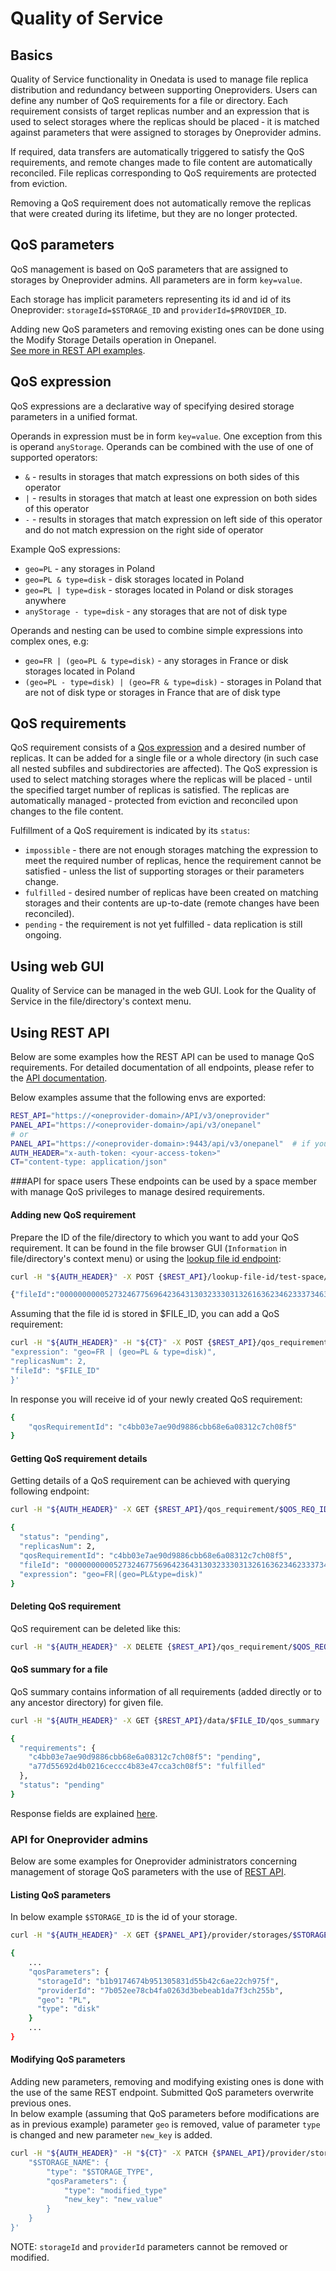 # Quality of Service

<!-- toc -->

## Basics

Quality of Service functionality in Onedata is used to manage file replica distribution and redundancy 
between supporting Oneproviders. Users can define any number of QoS requirements for a file or directory. 
Each requirement consists of target replicas number and an expression that is used to select storages 
where the replicas should be placed ‐ it is matched against parameters that were assigned to storages 
by Oneprovider admins.

If required, data transfers are automatically triggered to satisfy the QoS requirements, and remote 
changes made to file content are automatically reconciled. File replicas corresponding to QoS requirements 
are protected from eviction.

Removing a QoS requirement does not automatically remove the replicas that were created during its 
lifetime, but they are no longer protected. 

## QoS parameters
QoS management is based on QoS parameters that are assigned to storages by Oneprovider admins. 
All parameters are in form `key=value`. 

Each storage has implicit parameters representing its id and id of its Oneprovider: 
`storageId=$STORAGE_ID` and `providerId=$PROVIDER_ID`.

Adding new QoS parameters and removing existing ones can be done using the Modify Storage Details operation in Onepanel.  
[See more in REST API examples](#qos-parameters-management).

## QoS expression
QoS expressions are a declarative way of specifying desired storage parameters in a unified format.

Operands in expression must be in form `key=value`. One exception from this is operand `anyStorage`. 
Operands can be combined with the use of one of supported operators:
- `&` - results in storages that match expressions on both sides of this operator
- `|` - results in storages that match at least one expression on both sides of this operator
- `-` - results in storages that match expression on left side of this operator and do not match expression on the right side of operator

Example QoS expressions:  
- `geo=PL` - any storages in Poland  
- `geo=PL & type=disk` - disk storages located in Poland  
- `geo=PL | type=disk` - storages located in Poland or disk storages anywhere  
- `anyStorage - type=disk` - any storages that are not of disk type  


Operands and nesting can be used to combine simple expressions into complex ones, e.g:  
- `geo=FR | (geo=PL & type=disk)` - any storages in France or disk storages located in Poland  
- `(geo=PL - type=disk) | (geo=FR & type=disk)` - storages in Poland that are not of disk type or storages in France that are of disk type

## QoS requirements
QoS requirement consists of a [Qos expression](#qos-expression) and a desired number of replicas. 
It can be added for a single file or a whole directory (in such case all nested subfiles and 
subdirectories are affected). The QoS expression is used to select matching storages where the 
replicas will be placed - until the specified target number of replicas is satisfied. 
The replicas are automatically managed ‐ protected from eviction and reconciled upon changes 
to the file content.

Fulfillment of a QoS requirement is indicated by its `status`:
 - `impossible` - there are not enough storages matching the expression to meet the required number 
 of replicas, hence the requirement cannot be satisfied - unless the list of supporting storages 
 or their parameters change.
 - `fulfilled` - desired number of replicas have been created on matching storages and their contents 
 are up-to-date (remote changes have been reconciled).
 - `pending` - the requirement is not yet fulfilled - data replication is still ongoing.

## Using web GUI

Quality of Service can be managed in the web GUI. Look for the Quality of Service in the file/directory's context menu. 

## Using REST API

Below are some examples how the REST API can be used to manage QoS requirements. For
detailed documentation of all endpoints, please refer to the 
[API documentation](https://onedata.org/#/home/API/latest/oneprovider?anchor=tag/QoS).

Below examples assume that the following envs are exported:

```bash
REST_API="https://<oneprovider-domain>/API/v3/oneprovider"
PANEL_API="https://<oneprovider-domain>/api/v3/onepanel"
# or
PANEL_API="https://<oneprovider-domain>:9443/api/v3/onepanel"  # if you have access to the onepanel's emergency interface
AUTH_HEADER="x-auth-token: <your-access-token>"
CT="content-type: application/json"
```

###API for space users
These endpoints can be used by a space member with manage QoS privileges to manage desired requirements.

<!-- @TODO VFS-6428 Add examples of retrieving storage qos parameters -->

#### Adding new QoS requirement

Prepare the ID of the file/directory to which you want to add your QoS requirement.
It can be found in the file browser GUI (`Information` in file/directory's context menu)  or 
using the [lookup file id endpoint](https://onedata.org/#/home/API/latest/oneprovider?anchor=operation/lookup_file_id):

```bash
curl -H "${AUTH_HEADER}" -X POST {$REST_API}/lookup-file-id/test-space/directory/file.txt
```

```bash
{"fileId":"000000000052732467756964236431303233303132616362346233373463306263626339666535303630343135636861356536236334613030626466613534643064636666656335633430313039633762663635636861356536"}
```

Assuming that the file id is stored in $FILE_ID, you can add a QoS requirement: 

```bash
curl -H "${AUTH_HEADER}" -H "${CT}" -X POST {$REST_API}/qos_requirement/ -d '{
"expression": "geo=FR | (geo=PL & type=disk)", 
"replicasNum": 2, 
"fileId": "$FILE_ID"
}'
```

In response you will receive id of your newly created QoS requirement:

```bash
{
    "qosRequirementId": "c4bb03e7ae90d9886cbb68e6a08312c7ch08f5"
}
```

#### Getting QoS requirement details

Getting details of a QoS requirement can be achieved with querying following endpoint:

```bash
curl -H "${AUTH_HEADER}" -X GET {$REST_API}/qos_requirement/$QOS_REQ_ID
```

```bash
{
  "status": "pending",
  "replicasNum": 2,
  "qosRequirementId": "c4bb03e7ae90d9886cbb68e6a08312c7ch08f5",
  "fileId": "000000000052732467756964236431303233303132616362346233373463306263626339666535303630343135636861356536236334613030626466613534643064636666656335633430313039633762663635636861356536",
  "expression": "geo=FR|(geo=PL&type=disk)"
}
```

#### Deleting QoS requirement

QoS requirement can be deleted like this:

```bash
curl -H "${AUTH_HEADER}" -X DELETE {$REST_API}/qos_requirement/$QOS_REQ_ID
```

#### QoS summary for a file

QoS summary contains information of all requirements (added directly or to any ancestor directory) for given file.

```bash
curl -H "${AUTH_HEADER}" -X GET {$REST_API}/data/$FILE_ID/qos_summary
```

```bash
{
  "requirements": {
    "c4bb03e7ae90d9886cbb68e6a08312c7ch08f5": "pending",
    "a77d55692d4b0216ceccc4b83e47cca3ch08f5": "fulfilled"
  },
  "status": "pending"
}
```
Response fields are explained [here](https://onedata.org/#/home/API/latest/oneprovider?anchor=operation/get_file_qos_summary).

### API for Oneprovider admins

Below are some examples for Oneprovider administrators concerning management of storage 
QoS parameters with the use of [REST API](https://onedata.org/#/home/API/latest/onepanel?anchor=operation/get_storage_details).

#### Listing QoS parameters

In below example `$STORAGE_ID` is the id of your storage.

```bash
curl -H "${AUTH_HEADER}" -X GET {$PANEL_API}/provider/storages/$STORAGE_ID
```

```bash
{
    ...
    "qosParameters": {
      "storageId": "b1b9174674b951305831d55b42c6ae22ch975f",
      "providerId": "7b052ee78cb4fa0263d3bebeab1da7f3ch255b",
      "geo": "PL",
      "type": "disk"
    }
    ...
}
```

#### Modifying QoS parameters

<!-- @TODO VFS-6429 Update example after storage modify endpoint is reworked -->

Adding new parameters, removing and modifying existing ones is done with the use of the 
same REST endpoint. Submitted QoS parameters overwrite previous ones.  
In below example (assuming that QoS parameters before modifications are as in previous 
example) parameter `geo` is removed, value of parameter `type` is changed 
and new parameter `new_key` is added.

```bash
curl -H "${AUTH_HEADER}" -H "${CT}" -X PATCH {$PANEL_API}/provider/storages/$STORAGE_ID -d '{
    "$STORAGE_NAME": {
        "type": "$STORAGE_TYPE", 
        "qosParameters": {
            "type": "modified_type"
            "new_key": "new_value"
        }
    }
}'
```

NOTE: `storageId` and `providerId` parameters cannot be removed or modified.
